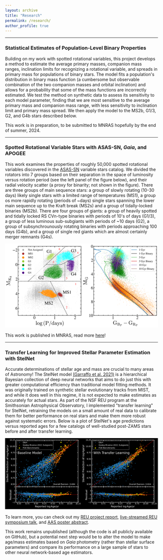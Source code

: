 ```yaml
---
layout: archive
title: "Research"
permalink: /research/
author_profile: true
---
```



---


### Statistical Estimates of Population-Level Binary Properties

Building on my work with spotted rotational variables, this project develops a method to estimate the average primary masses, companion mass ranges, inclination limits for recognizing a rotational variable, and spreads in primary mass for populations of binary stars. The model fits a population's distribution in binary mass function (a cumbersome but observable combination of the two companion masses and orbital inclination) and allows for a probability that some of the mass functions are incorrectly estimated. We test the method on synthetic data to assess its sensitivity to each model parameter, finding that we are most sensitive to the average primary mass and companion mass range, with less sensitivity to inclination limit and primary mass spread. We then apply the model to the MS2b, G1/3, G2, and G4b stars described below.

This work is in preparation, to be submitted to MNRAS hopefully by the end of summer, 2024.


---


### Spotted Rotational Variable Stars with ASAS-SN, _Gaia_, and APOGEE

This work examines the properties of roughly 50,000 spotted rotational variables discovered in the [ASAS-SN](https://www.astronomy.ohio-state.edu/asassn/) variable stars catalog. We divided the rotators into 7 groups based on their separation in the space of luminosity versus rotation period (see the left panel of the figure below), and their radial velocity scatter (a proxy for binarity; not shown in the figure). There are three groups of main sequence stars: a group of slowly rotating (10-30 days) likely single stars with a limited range of temperatures (MS1), a group os more rapidly rotating (periods of ~days) single stars spanning the lower main sequence up to the Kraft break (MS2s) and a group of tidally-locked binaries (MS2b). There are four groups of giants: a group of heavily spotted and tidally locked RS CVn-type binaries with periods of 10's of days (G1/3), a group of less luminous sub-subgiants with periods of ~10 days (G2), a group of subsynchrounously rotating binaries with periods approaching 100 days (G4b), and a group of single red giants which are almost certainly merger remnants (G4s). 

![rotational variables in period/luminosity and color/magnitude space](../images/ROTs.png)

This work is published in MNRAS, read more [here](https://ui.adsabs.harvard.edu/abs/2024MNRAS.527.5588P/abstract)!


---


### Transfer Learning for Improved Stellar Parameter Estimation with StelNet

Accurate determinations of stellar age and mass are crucial to many areas of Astronomy! The StelNet model [(Garraffo et al. 2021)](https://ui.adsabs.harvard.edu/abs/2021AJ....162..157G/abstract) is a hierarchical Bayesian collection of deep neural networks that aims to do just this with greater computational efficiency than traditional model fitting methods. It was originally trained on synthetic stellar evolutionary tracks from MIST, and while it does well in this regime, it is not expected to make estimates as accurately for actual stars. As part of the NSF REU program at the Smithsonian Astrophysical Observatory, I implemented "transfer learning" for StelNet, retraining the models on a small amount of real data to calibrate them for better performance on real stars and make them more robust against systematic errors. Below is a plot of StelNet's age predictions versus reported ages for a few catalogs of well-studied post-ZAMS stars before and after transfer learning.

![stelnet plot](../images/post_age.png)

To learn more, you can check out my [REU project report](../files/stelnet_summer.pdf), [live-streamed REU symposium talk](https://www.youtube.com/live/BS4W6ua18c4?si=DTzKrgAEs4IxsC2a&t=7130), and [AAS poster abstract](https://ui.adsabs.harvard.edu/abs/2024AAS...24330302P/abstract).

This work remains unpublished (although the code is all publicly available on GitHub), but a potential next step would be to alter the model to make age/mass estimates based on _Gaia_ photometry (rather than stellar surface parameters) and compare its performance on a large sample of stars to other neural network-based age estimators.